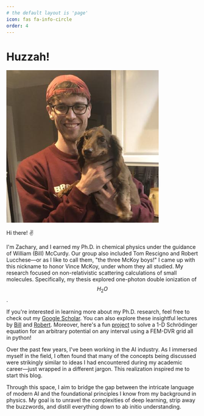 ```yaml
---
# the default layout is 'page'
icon: fas fa-info-circle
order: 4
---
```


# Huzzah!

![About](/assets/img/Tucker_and_I.jpg)

Hi there! ✌️

I'm Zachary, and I earned my Ph.D. in chemical physics under the guidance of William (Bill) McCurdy. Our group also included Tom Rescigno and Robert Lucchese—or as I like to call them, "the three McKoy boys!" I came up with this nickname to honor Vince McKoy, under whom they all studied. My research focused on non-relativistic scattering calculations of small molecules. Specifically, my thesis explored one-photon double ionization of $$H_2O$$.

If you're interested in learning more about my Ph.D. research, feel free to check out my [Google Scholar](https://scholar.google.com/citations?user=09Qx2XoAAAAJ&hl=en). You can also explore these insightful lectures by [Bill](https://www.youtube.com/watch?v=UomfhNfjfwU&start=0) and [Robert](https://www.youtube.com/watch?v=78_xNYUbeqM&start=0). Moreover, here's a fun [project](https://quantumgrid.readthedocs.io/en/latest/) to solve a 1-D Schrödinger equation for an arbitrary potential on any interval using a FEM-DVR grid all in python!

Over the past few years, I've been working in the AI industry. As I immersed myself in the field, I often found that many of the concepts being discussed were strikingly similar to ideas I had encountered during my academic career—just wrapped in a different jargon. This realization inspired me to start this blog.

Through this space, I aim to bridge the gap between the intricate language of modern AI and the foundational principles I know from my background in physics. My goal is to unravel the complexities of deep learning, strip away the buzzwords, and distill everything down to ab initio understanding.
